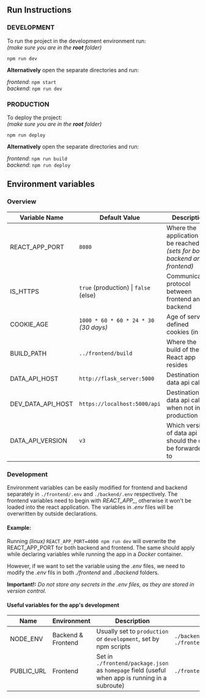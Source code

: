 ## Run Instructions

### DEVELOPMENT
To run the project in the development environment run:\
_(make sure you are in the **root** folder)_

`npm run dev`

**Alternatively** open the separate directories and run: 

*frontend*: `npm start`\
*backend*: `npm run dev`

### PRODUCTION
To deploy the project:\
_(make sure you are in the **root** folder)_

`npm run deploy`

**Alternatively** open the separate directories and run:

*frontend*: `npm run build`\
*backend*: `npm run deploy`


## Environment variables

### Overview

| Variable Name | Default Value | Description |
| ------------- | ------------- | ----------- |
| REACT_APP_PORT  | `8080`  | Where the application can be reached _(sets for both backend and frontend)_ |
| IS_HTTPS  | `true` (production) \| `false` (else) | Communication protocol between frontend and backend |
| COOKIE_AGE | `1000 * 60 * 60 * 24 * 30` _(30 days)_ | Age of server defined cookies (in ms) |
| BUILD_PATH | `../frontend/build` | Where the build of the React app resides |
| DATA_API_HOST | `http://flask_server:5000` | Destination of data api calls |
| DEV_DATA_API_HOST | `https://localhost:5000/api` | Destination of data api calls when not in production |
| DATA_API_VERSION | `v3` | Which version of data api should the calls be forwarded to |

### Development

Environment variables can be easily modified for frontend and backend separately in `./frontend/.env` and `./backend/.env` respectively. 
The frontend variables need to begin with _REACT\_APP\__, otherwise it won't be loaded into the react application. The variables in _.env_ files will be overwritten by outside declarations. 

#### Example: 

Running _(linux)_ `REACT_APP_PORT=4000 npm run dev` will overwrite the REACT_APP_PORT for both backend and frontend. The same should apply while declaring variables while running the app in a _Docker_ container.

However, if we want to set the variable using the _.env_ files, we need to modify the _.env_ fils in both _./frontend_ and _./backend_ folders.

**Important!:** _Do not store any secrets in the .env files, as they are stored in version control._

#### Useful variables for the app's development

| Name | Environment | Description | Use Examples |
| ---- | ----------- | ----------- | ------------ |
| NODE_ENV | Backend & Frontend | Usually set to `production` or `development`, set by npm scripts | `./backend/config.js`, `./frontend/src/Utils/APIConnector.js` |
| PUBLIC_URL | Frontend | Set in `./frontend/package.json` as `homepage` field (useful when app is running in a subroute) | `./frontend/src/Utils/APIConnector.js` |


